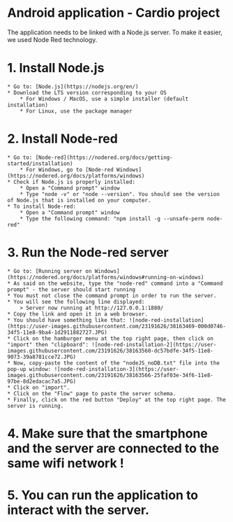 # Android application - Cardio project
The application needs to be linked with a Node.js server. To make it easier, we used Node Red technology.

# 1. Install Node.js
	* Go to: [Node.js](https://nodejs.org/en/)
	* Download the LTS version corresponding to your OS
		* For Windows / MacOS, use a simple installer (default installation)
		* For Linux, use the package manager

# 2. Install Node-red
	* Go to: [Node-red](https://nodered.org/docs/getting-started/installation)
		* For Windows, go to [Node-red Windows](https://nodered.org/docs/platforms/windows)
	* Check if Node.js is properly installed:
		* Open a "Command prompt" window
		* Type "node -v" or "node --version". You should see the version of Node.js that is installed on your computer.
	* To install Node-red:
		* Open a "Command prompt" window
		* Type the following command: "npm install -g --unsafe-perm node-red"

# 3. Run the Node-red server
	* Go to: [Running server on Windows](https://nodered.org/docs/platforms/windows#running-on-windows)
	* As said on the website, type the "node-red" command into a "Command prompt" - the server should start running
	* You must not close the command prompt in order to run the server.
	* You will see the following line displayed:
		> Server now running at http://127.0.0.1:1880/
	* Copy the link and open it in a web browser.
	* You should have something like that: ![node-red-installation](https://user-images.githubusercontent.com/23191626/38163469-000d0746-34f5-11e8-9ba4-1d2911882727.JPG)
	* Click on the hamburger menu at the top right page, then click on "import" then "clipboard": ![node-red-installation-2](https://user-images.githubusercontent.com/23191626/38163560-dc57bdfe-34f5-11e8-9073-39a8781cce72.JPG)
	* Now, copy-paste the content of the "nodeJS_noDB.txt" file into the pop-up window: ![node-red-installation-3](https://user-images.githubusercontent.com/23191626/38163566-25faf03e-34f6-11e8-97be-8d2edacac7a5.JPG)
	* Click on "import".
	* Click on the "Flow" page to paste the server schema.
	* Finally, click on the red button "Deploy" at the top right page. The server is running.

# 4. Make sure that the smartphone and the server are connected to the same wifi network !

# 5. You can run the application to interact with the server.
